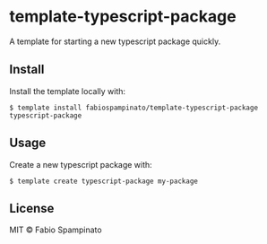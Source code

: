 # template-typescript-package

A template for starting a new typescript package quickly.

## Install

Install the template locally with:

```
$ template install fabiospampinato/template-typescript-package typescript-package
```

## Usage

Create a new typescript package with:

```
$ template create typescript-package my-package
```

## License

MIT © Fabio Spampinato
